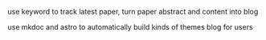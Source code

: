 use keyword to track latest paper, turn paper abstract and content into blog


use mkdoc and astro to automatically build kinds of themes blog for users



